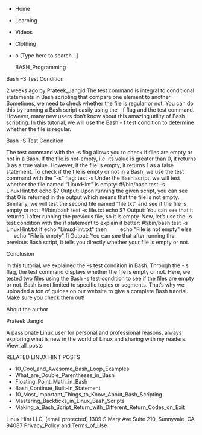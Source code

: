 





















































* Home
* Learning
* Videos
* Clothing
*
  o [Type here to search...]


   BASH_Programming


Bash –S Test Condition

2 weeks ago
by Prateek_Jangid
The test command is integral to conditional statements in Bash scripting that
compare one element to another. Sometimes, we need to check whether the file is
regular or not. You can do this by running a Bash script easily using the -
f flag and the test command. However, many new users don’t know about this
amazing utility of Bash scripting. In this tutorial, we will use the Bash -
f test condition to determine whether the file is regular.

Bash -S Test Condition

The test command with the -s flag allows you to check if files are empty or not
in a Bash. If the file is not-empty, i.e. its value is greater than 0, it
returns 0 as a true value. However, if the file is empty, it returns 1 as a
false statement. To check if the file is empty or not in a Bash, we use the
test command with the “-s” flag:
test -s <filename>
Under the Bash script, we will test whether the file named “LinuxHint” is
empty:
#!/bin/bash
test -s LinuxHint.txt
echo $?
Output:
Upon running the given script, you can see that 0 is returned in the output
which means that the file is not empty.
Similarly, we will test the second file named “file.txt” and see if the file is
empty or not:
#!/bin/bash
test -s file.txt
echo $?
Output:
You can see that it returns 1 after running the previous file, so it is empty.
Now, let’s use the -s test condition with the if statement to explain it
better:
#!/bin/bash
test -s LinuxHint.txt
If echo "LinuxHint.txt"
then
        echo "File is not empty"
else
       echo "File is empty"
fi
Output:
You can see that after running the previous Bash script, it tells you directly
whether your file is empty or not.

Conclusion

In this tutorial, we explained the -s test condition in Bash. Through the -
s flag, the test command displays whether the file is empty or not. Here, we
tested two files using the Bash -s test condition to see if the files are empty
or not. Bash is not limited to specific topics or segments. That’s why we
uploaded a ton of guides on our website to give a complete Bash tutorial. Make
sure you check them out!


About the author


Prateek Jangid

A passionate Linux user for personal and professional reasons, always exploring
what is new in the world of Linux and sharing with my readers.
View_all_posts

RELATED LINUX HINT POSTS


* 10_Cool_and_Awesome_Bash_Loop_Examples
* What_are_Double_Parentheses_in_Bash
* Floating_Point_Math_in_Bash
* Bash_Continue_Built-In_Statement
* 10_Most_Important_Things_to_Know_About_Bash_Scripting
* Mastering_Backticks_in_Linux_Bash_Scripts
* Making_a_Bash_Script_Return_with_Different_Return_Codes_on_Exit

Linux Hint LLC, [email protected]
1309 S Mary Ave Suite 210, Sunnyvale, CA 94087
 Privacy_Policy and Terms_of_Use
